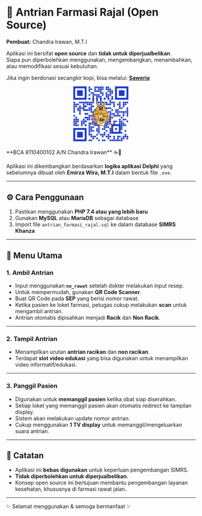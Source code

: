 # 📌 Antrian Farmasi Rajal (Open Source)

**Pembuat:** Chandra Irawan, M.T.I  

Aplikasi ini bersifat **open source** dan **tidak untuk diperjualbelikan**.  
Siapa pun diperbolehkan menggunakan, mengembangkan, menambahkan, atau memodifikasi sesuai kebutuhan.  

Jika ingin berdonasi secangkir kopi, bisa melalui:
**[Saweria](https://saweria.co/chandrairawan)**  

<p align="center">
  <a href="https://saweria.co/KumbangKobum" target="_blank">
    <img src="./tutorial/qrsaweria.png" alt="QR Saweria" width="150"/>
  </a>
</p>  
**BCA 8110400102 A/N Chandra Irawan** ☕🙏  

Aplikasi ini dikembangkan berdasarkan **logika aplikasi Delphi** yang sebelumnya dibuat oleh **Emirza Wira, M.T.I** dalam bentuk file `.exe`.

---

## ⚙️ Cara Penggunaan

1. Pastikan menggunakan **PHP 7.4 atau yang lebih baru**  
2. Gunakan **MySQL** atau **MariaDB** sebagai database  
3. Import file `antrian_farmasi_rajal.sql` ke dalam database **SIMRS Khanza**  

---

## 📂 Menu Utama

### 1. **Ambil Antrian**
- Input menggunakan **`no_rawat`** setelah dokter melakukan input resep.  
- Untuk mempermudah, gunakan **QR Code Scanner**.  
- Buat QR Code pada **SEP** yang berisi nomor rawat.  
- Ketika pasien ke loket farmasi, petugas cukup melakukan **scan** untuk mengambil antrian.  
- Antrian otomatis dipisahkan menjadi **Racik** dan **Non Racik**.  

---

### 2. **Tampil Antrian**
- Menampilkan urutan **antrian racikan** dan **non racikan**.  
- Terdapat **slot video edukasi** yang bisa digunakan untuk menampilkan video informatif/edukasi.  

---

### 3. **Panggil Pasien**
- Digunakan untuk **memanggil pasien** ketika obat siap diserahkan.  
- Setiap loket yang memanggil pasien akan otomatis redirect ke tampilan display.  
- Sistem akan melakukan update nomor antrian.  
- Cukup menggunakan **1 TV display** untuk memanggil/mengeluarkan suara antrian.  

---

## 📜 Catatan
- Aplikasi ini **bebas digunakan** untuk keperluan pengembangan SIMRS.  
- **Tidak diperbolehkan untuk diperjualbelikan.**  
- Konsep open source ini bertujuan membantu pengembangan layanan kesehatan, khususnya di farmasi rawat jalan.  

---

✨ Selamat menggunakan & semoga bermanfaat ✨